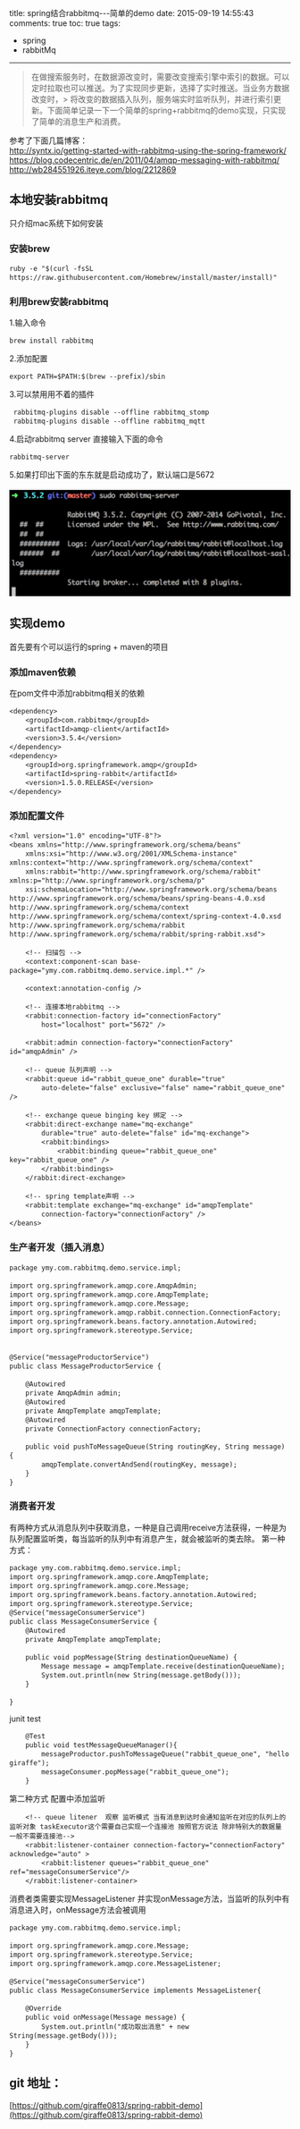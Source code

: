 title: spring结合rabbitmq---简单的demo
date: 2015-09-19 14:55:43
comments: true 
toc: true
tags:
  - spring
  - rabbitMq

---

> 在做搜索服务时，在数据源改变时，需要改变搜索引擎中索引的数据。可以定时拉取也可以推送。为了实现同步更新，选择了实时推送。当业务方数据改变时，> 将改变的数据插入队列，服务端实时监听队列，并进行索引更新。下面简单记录一下一个简单的spring+rabbitmq的demo实现，只实现了简单的消息生产和消费。

参考了下面几篇博客：   
http://syntx.io/getting-started-with-rabbitmq-using-the-spring-framework/
https://blog.codecentric.de/en/2011/04/amqp-messaging-with-rabbitmq/
http://wb284551926.iteye.com/blog/2212869

<!-- more -->
## 本地安装rabbitmq
只介绍mac系统下如何安装
### 安装brew

```
ruby -e "$(curl -fsSL https://raw.githubusercontent.com/Homebrew/install/master/install)"
```
### 利用brew安装rabbitmq
1.输入命令

```
brew install rabbitmq
```
2.添加配置

```
export PATH=$PATH:$(brew --prefix)/sbin
```
3.可以禁用用不着的插件

```
 rabbitmq-plugins disable --offline rabbitmq_stomp
 rabbitmq-plugins disable --offline rabbitmq_mqtt
```

4.启动rabbitmq server 直接输入下面的命令

```
rabbitmq-server
```
5.如果打印出下面的东东就是启动成功了，默认端口是5672

![spring-rabbitMq](/images/spring-rabbit.jpg)

## 实现demo
首先要有个可以运行的spring + maven的项目
### 添加maven依赖
在pom文件中添加rabbitmq相关的依赖

```
<dependency>
	<groupId>com.rabbitmq</groupId>
	<artifactId>amqp-client</artifactId>
	<version>3.5.4</version>
</dependency>
<dependency>
	<groupId>org.springframework.amqp</groupId>
	<artifactId>spring-rabbit</artifactId>
	<version>1.5.0.RELEASE</version>
</dependency>
```
### 添加配置文件

```
<?xml version="1.0" encoding="UTF-8"?>
<beans xmlns="http://www.springframework.org/schema/beans"
	xmlns:xsi="http://www.w3.org/2001/XMLSchema-instance" xmlns:context="http://www.springframework.org/schema/context"
	xmlns:rabbit="http://www.springframework.org/schema/rabbit" xmlns:p="http://www.springframework.org/schema/p"
	xsi:schemaLocation="http://www.springframework.org/schema/beans
http://www.springframework.org/schema/beans/spring-beans-4.0.xsd http://www.springframework.org/schema/context http://www.springframework.org/schema/context/spring-context-4.0.xsd http://www.springframework.org/schema/rabbit http://www.springframework.org/schema/rabbit/spring-rabbit.xsd">

	<!-- 扫描包 -->
	<context:component-scan base-package="ymy.com.rabbitmq.demo.service.impl.*" />

	<context:annotation-config />

	<!-- 连接本地rabbitmq -->
	<rabbit:connection-factory id="connectionFactory"
		host="localhost" port="5672" />

	<rabbit:admin connection-factory="connectionFactory" id="amqpAdmin" />

	<!-- queue 队列声明 -->
	<rabbit:queue id="rabbit_queue_one" durable="true"
		auto-delete="false" exclusive="false" name="rabbit_queue_one" />

	<!-- exchange queue binging key 绑定 -->
	<rabbit:direct-exchange name="mq-exchange"
		durable="true" auto-delete="false" id="mq-exchange">
		<rabbit:bindings>
			<rabbit:binding queue="rabbit_queue_one" key="rabbit_queue_one" />
		</rabbit:bindings>
	</rabbit:direct-exchange>

	<!-- spring template声明 -->
	<rabbit:template exchange="mq-exchange" id="amqpTemplate"
		connection-factory="connectionFactory" />
</beans>
```
### 生产者开发（插入消息）

```
package ymy.com.rabbitmq.demo.service.impl;

import org.springframework.amqp.core.AmqpAdmin;
import org.springframework.amqp.core.AmqpTemplate;
import org.springframework.amqp.core.Message;
import org.springframework.amqp.rabbit.connection.ConnectionFactory;
import org.springframework.beans.factory.annotation.Autowired;
import org.springframework.stereotype.Service;


@Service("messageProductorService")
public class MessageProductorService {

	@Autowired
	private AmqpAdmin admin;
	@Autowired
	private AmqpTemplate amqpTemplate;
	@Autowired
	private ConnectionFactory connectionFactory;

	public void pushToMessageQueue(String routingKey, String message) {
		amqpTemplate.convertAndSend(routingKey, message);
	}
}

```
### 消费者开发
有两种方式从消息队列中获取消息，一种是自己调用receive方法获得，一种是为队列配置监听类，每当监听的队列中有消息产生，就会被监听的类去除。
第一种方式：

```
package ymy.com.rabbitmq.demo.service.impl;
import org.springframework.amqp.core.AmqpTemplate;
import org.springframework.amqp.core.Message;
import org.springframework.beans.factory.annotation.Autowired;
import org.springframework.stereotype.Service;
@Service("messageConsumerService")
public class MessageConsumerService {
	@Autowired
	private AmqpTemplate amqpTemplate;
	
	public void popMessage(String destinationQueueName) {
		Message message = amqpTemplate.receive(destinationQueueName);
		System.out.println(new String(message.getBody()));
	}

}
```
junit test

```
	@Test
	public void testMessageQueueManager(){
        messageProductor.pushToMessageQueue("rabbit_queue_one", "hello giraffe");
        messageConsumer.popMessage("rabbit_queue_one");
	}
```

第二种方式
配置中添加监听

```
	<!-- queue litener  观察 监听模式 当有消息到达时会通知监听在对应的队列上的监听对象 taskExecutor这个需要自己实现一个连接池 按照官方说法 除非特别大的数据量 一般不需要连接池-->
    <rabbit:listener-container connection-factory="connectionFactory" acknowledge="auto" >
        <rabbit:listener queues="rabbit_queue_one" ref="messageConsumerService"/>
    </rabbit:listener-container> 
```
消费者类需要实现MessageListener 并实现onMessage方法，当监听的队列中有消息进入时，onMessage方法会被调用

```
package ymy.com.rabbitmq.demo.service.impl;

import org.springframework.amqp.core.Message;
import org.springframework.stereotype.Service;
import org.springframework.amqp.core.MessageListener;

@Service("messageConsumerService")
public class MessageConsumerService implements MessageListener{

	@Override
	public void onMessage(Message message) {
		System.out.println("成功取出消息" + new String(message.getBody()));
	}
}
```

## git 地址：
   [https://github.com/giraffe0813/spring-rabbit-demo](https://github.com/giraffe0813/spring-rabbit-demo)
